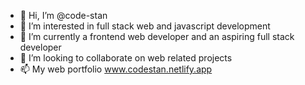 - 👋 Hi, I’m @code-stan
- 👀 I’m interested in full stack web and javascript development
- 🌱 I’m currently a frontend web developer and an aspiring full stack developer
- 💞️ I’m looking to collaborate on web related projects
- 📫 My web portfolio www.codestan.netlify.app

<!---
code-stan/code-stan is a ✨ special ✨ repository because its `README.md` (this file) appears on your GitHub profile.
You can click the Preview link to take a look at your changes.
--->

